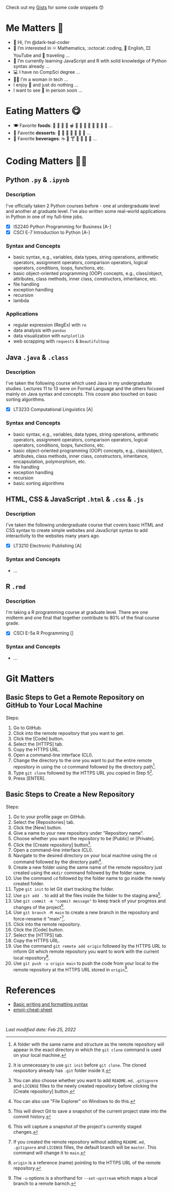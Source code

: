 Check out my [Gists](https://gist.github.com/dark-teal-coder) for some code snippets :kissing_smiling_eyes:  

# Me Matters :girl: 

- 👋 Hi, I’m @dark-teal-coder
- 👀 I’m interested in :infinity: Mathematics, :octocat: coding, :statue_of_liberty: English, :film_strip: YouTube and :flight_departure: traveling ...
- 🌱 I’m currently learning JavaScript and R wtih solid knowledge of Python syntax already ...
- :computer: I have no CompSci degree ...
- :woman_technologist: I'm a woman in tech ... 
- I enjoy :sleeping_bed: and just do nothing ... 
- I want to see :maple_leaf: in person soon ... 

# Eating Matters :yum:

- :plate_with_cutlery: Favorite **foods**: :pancakes: :waffle: :hamburger: :pizza: :fondue: :bento: :curry: :ramen: :spaghetti: :oden: :sushi: :dumpling: :takeout_box: ... 
- :spoon: Favorite **desserts**: :ice_cream: :cookie: 	:cake: :custard: :doughnut: :cupcake: :honey_pot: ... 
- :clinking_glasses: Favorite **beverages**: :coffee: :tea: :cocktail: :cup_with_straw: :milk_glass: :tropical_drink: :bubble_tea: ... 

# Coding Matters :woman_technologist:

## Python `.py` & `.ipynb`
### Description
I've officially taken 2 Python courses before - one at undergraduate level and another at graduate level. I've also written some real-world applications in Python in one of my full-time jobs.  
- [x] IS2240 Python Programming for Business [A-]
- [x] CSCI E-7 Introduction to Python [A-]
### Syntax and Concepts
- basic syntax, e.g., variables, data types, string operations, arithmetic operators, assignment operators, comparison operators, logical operators, conditions, loops, functions, etc. 
- basic object-oriented programming (OOP) concepts, e.g., class/object, attributes, class methods, inner class, constructors, inheritance, etc.
- file handling
- exception handling
- recursion 
- lambda
### Applications
- regular expression (RegEx) with `re`
- data analysis with `pandas` 
- data visualization with `matplotlib` 
- web scrapping with `requests` & `BeautifulSoup`

## Java `.java` & `.class`
### Description
I've taken the following course which used Java in my undergraduate studies. Lectures 11 to 13 were on Formal Language and the others focused mainly on Java syntax and concepts. This cousre also touched on basic sorting algorithms. 
- [x] LT3233 Computational Linguistics [A]
### Syntax and Concepts
- basic syntax, e.g., variables, data types, string operations, arithmetic operators, assignment operators, comparison operators, logical operators, conditions, loops, functions, etc. 
- basic object-oriented programming (OOP) concepts, e.g., class/object, attributes, class methods, inner class, constructors, inheritance, encapsulation, polymorphism, etc.
- file handling
- exception handling
- recursion 
- basic sorting algorithms 

## HTML, CSS & JavaScript `.html` & `.css` & `.js`
### Description
I've taken the following undergraduate course that covers basic HTML and CSS syntax to create simple websites and JavaScript syntax to add interactivity to the websites many years ago. 
- [x] LT3210 Electronic Publishing [A]
### Syntax and Concepts
- ...

## R `.rmd`
### Description
I'm taking a R programming course at graduate level. There are one midterm and one final that together contribute to 80% of the final course grade. 
- [x] CSCI E-5a R Programming []
### Syntax and Concepts
- ...

# Git Matters

## Basic Steps to Get a Remote Repository on GitHub to Your Local Machine
Steps: 
1. Go to GitHub. 
2. Click into the remote repository that you want to get. 
3. Click the [Code] button. 
4. Select the [HTTPS] tab. 
5. Copy the HTTPS URL. 
6. Open a command-line interface (CLI). 
7. Change the directory to the one you want to put the entire remote repository in using the `cd` command followed by the directory path[^1]. 
8. Type `git clone` followed by the HTTPS URL you copied in Step 5[^2]. 
9. Press [ENTER]. 
[^1]: 
    A folder with the same name and structure as the remote repository will appear in the exact directory in which the `git clone` command is used on your local machine. 
[^2]: 
    It is unnecessary to use `git init` before `git clone`. The cloned respository already has `.git` folder inside it. 

## Basic Steps to Create a New Repository
Steps: 
1. Go to your profile page on GitHub. 
2. Select the [Repositories] tab. 
3. Click the [New] button. 
4. Give a name to your new repository under "Repository name". 
5. Choose whether you want the repository to be [Public] or [Private]. 
6. Click the [Create repository] button[^3]. 
7. Open a command-line interface (CLI). 
8. Navigate to the desired directory on your local machine using the `cd` command followed by the directory path[^4]. 
9. Create a new folder using the same name of the remote repository just created using the `mkdir` command followed by the folder name. 
10. Use the command `cd` followed by the folder name to go inside the newly created folder. 
12. Type `git init` to let Git start tracking the folder. 
13. Use `git add .` to add all the files inside the folder to the staging area[^5]. 
14. Use `git commit -m "commit message"` to keep track of your progress and changes of the project[^6]. 
15. Use `git branch -M main` to create a new branch in the repository and force-rename it "main"[^7]. 
16. Click into the remote repository.
17. Click the [Code] button. 
18. Select the [HTTPS] tab. 
19. Copy the HTTPS URL. 
20. Use the command `git remote add origin` followed by the HTTPS URL to inform Git which remote repository you want to work with the current local repository[^8]. 
21. Use `git push -u origin main` to push the code from your local to the remote repository at the HTTPS URL stored in `origin`[^9]. 

[^3]: 
    You can also choose whether you want to add `README.md`, `.gitignore` and `LICENSE` filles to the newly created repository before clicking the [Create repository] button. 
[^4]: 
    You can also use "File Explorer" on Windows to do this. 
[^5]: 
    This will direct Git to save a snapshot of the current project state into the commit history. 
[^6]: 
    This will capture a snapshot of the project's currently staged changes. 
[^7]:
    If you created the remote repository without adding `README.md`, `.gitignore` and `LICENSE` filles, the default branch will be `master`. This command will change it to     `main`. 
[^8]:
    `origin` is a reference (name) pointing to the HTTPS URL of the remote repository. 
[^9]: 
    The `-u` options is a shorthand for `--set-upstream` which maps a local branch to a remote barnch. 

# References
- [Basic writing and formatting syntax](https://docs.github.com/en/get-started/writing-on-github/getting-started-with-writing-and-formatting-on-github/basic-writing-and-formatting-syntax)
- [emoji-cheat-sheet](https://github.com/ikatyang/emoji-cheat-sheet/blob/master/README.md)

<br />

*Last modified date: Feb 25, 2022*

<!---
dark-teal-coder/dark-teal-coder is a special repository because its `README.md` (current file) appears on your GitHub profile. Click on [Preview] tab to take a look at your changes. 
--->
